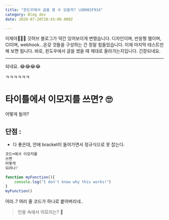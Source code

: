```yaml
---
title: "윈도우에서 글을 쓸 수 있을까? \U0001F914"
category: Blog dev
date: 2020-07-20T20:43:00.000Z

---
```


이제야👏👏👏 깃허브 블로그가 약간 있어보이게 변했습니다. 디자인이며, 반응형 웹이며, CI이며, webhook...온갖 것들을 구성하는 건 정말 힘들었습니다. 이제 마지막 테스트만 해 보면 됩니다. 바로, 윈도우에서 글을 썼을 때 제대로 올라가는지입니다. 긴장되네요.

---

되네요. 😂😂😂😂

ㅋㅋㅋㅋㅋㅋ

# 타이틀에서 이모지를 쓰면? 🙄

어떻게 될까?

## 단점 :

- 다 좋은데, 안에 bracket이 들어가면서 정규식으로 못 잡는다.

```js
코드⌨에서 이모지를
쓰면
어떻게
되려나?

function myFunction(){
    console.log("I don't know why this works!")
}
myFunction()
```

어라..?
여러 줄 코드가 하나로 붙어버리네..

> 인용 속에서 이모지는? 💬

